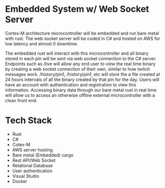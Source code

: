 # Embedded System w/ Web Socket Server

Cortex-M architecture microcontroller will be embedded and run bare metal with rust. The web socket server will be coded in C# and hosted on AWS for low latency and almost 0 downtime.

The embedded rust will interact with this microcontroller and all binary stored in each pin will be sent via web socket connection to the C# server. Endpoints such as /live will allow any end user to view the real time binary by creating a web socket connection of their own, similar to how twitch messages work. /history/pin1, /history/pin1, etc will store the a file created at 24 hours intervals of all the binary created by that pin for the day. Users will have an account with authentication and registration to view this information. Accessing binary data through our bare metal rust in real time will allow us to access an otherwise offline external microcontroller with a clean front end.


# Tech Stack
* Rust
* C#
* Cotex-M
* AWS server hosting
* Bare metal (Embedded) cargo
* Rest API/Web Socket
* Relational Database
* User authentication
* Visual Studio
* Docker

